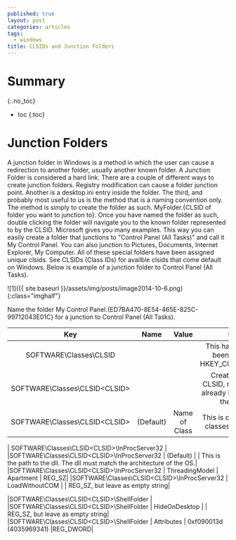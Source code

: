 ```yaml
---
published: true
layout: post
categories: articles
tags:
  - windows
title: CLSIDs and Junction Folders
---
```

# Summary
{:.no_toc}

* toc
{:toc}

# Junction Folders

A junction folder in Windows is a method in which the user can cause a redirection to another folder, usually another known folder. A Junction Folder is considered a hard link. There are a couple of different ways to create junction folders. Registry modification can cause a folder junction point. Another is a desktop.ini entry inside the folder. The third, and probably most useful to us is the method that is a naming convention only. The method is simply to create the folder as such. MyFolder.{CLSID of folder you want to junction to}. Once you have named the folder as such, double clicking the folder will navigate you to the known folder represented to by the CLSID. Microsoft gives you many examples. This way you can easily create a folder that junctions to "Control Panel (All Tasks)" and call it My Control Panel. You can also junction to Pictures, Documents, Internet Explorer, My Computer. All of these special folders have been assigned unique clsids. See CLSIDs (Class IDs) for availble clsids that come default on Windows. Below is example of a junction folder to Control Panel (All Tasks).

![1]({{ site.baseurl }}/assets/img/posts/image2014-10-6.png){:class="imghalf"}

Name the folder My Control Panel.{ED7BA470-8E54-465E-825C-99712043E01C} for a junction to Control Panel (All Tasks).


 | Key          | Name          | Value         | Notes         |
 | :----------: | :-----------: | :-----------: | :-----------: |
 | SOFTWARE\Classes\CLSID  | | | This has not always been created in HKEY_CURRENT_USER |
 | SOFTWARE\Classes\CLSID\<CLSID>  | | | Create your own CLSID, not one that is already being used on the system |
 | SOFTWARE\Classes\CLSID\<CLSID>  |(Default)| Name of Class|This is optional. Many classes have names  |
  	  	  	 
 | SOFTWARE\Classes\CLSID\<CLSID>\InProcServer32 |
 |SOFTWARE\Classes\CLSID\<CLSID>\InProcServer32 | (Default) |	<Path To Dll> |	This is the path to the dll. The dll must match the architecture of the OS.|
 |SOFTWARE\Classes\CLSID\<CLSID>\InProcServer32 |	ThreadingModel |	Apartment |	REG_SZ|
 |SOFTWARE\Classes\CLSID\<CLSID>\InProcServer32 |	LoadWithoutCOM 	 | |	REG_SZ, but leave as empty string|
  	  	  	 
 |SOFTWARE\Classes\CLSID\<CLSID>\ShellFolder |	  	  	 
 |SOFTWARE\Classes\CLSID\<CLSID>\ShellFolder |	HideOnDesktop |	|  	REG_SZ, but leave as empty string|
 |SOFTWARE\Classes\CLSID\<CLSID>\ShellFolder |	Attributes |	0xf090013d (4035969341) 	 |REG_DWORD|
